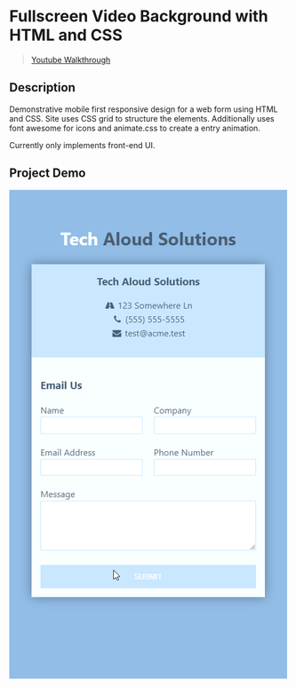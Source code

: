 # **Fullscreen Video Background with HTML and CSS**
> [Youtube Walkthrough](https://www.youtube.com/watch?v=Sb5qOa3R4hY&list=WL&index=3)

## **Description**
Demonstrative mobile first responsive design for a web form using HTML and CSS. Site uses CSS grid to structure the elements. Additionally uses font awesome for icons and animate.css to create a entry animation. 

Currently only implements front-end UI. 

## **Project Demo**
![Site demo photo](./assets/demo_form_animation.gif)